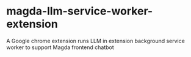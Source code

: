 # magda-llm-service-worker-extension
A Google chrome extension runs LLM in extension background service worker to support Magda frontend chatbot
